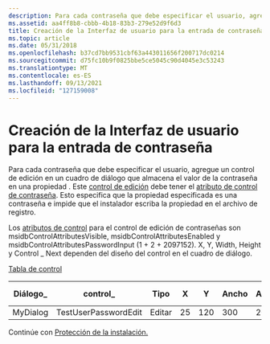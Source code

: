 ```yaml
---
description: Para cada contraseña que debe especificar el usuario, agregue un control de edición en un cuadro de diálogo que almacena el valor de la contraseña en una propiedad .
ms.assetid: aa4ff8b8-cbbb-4b18-83b3-279e52d9f6d3
title: Creación de la Interfaz de usuario para la entrada de contraseña
ms.topic: article
ms.date: 05/31/2018
ms.openlocfilehash: b37cd7bb9531cbf63a443011656f200717dc0214
ms.sourcegitcommit: d75fc10b9f0825bbe5ce5045c90d4045e3c53243
ms.translationtype: MT
ms.contentlocale: es-ES
ms.lasthandoff: 09/13/2021
ms.locfileid: "127159008"
---
```

# <a name="authoring-the-user-interface-for-password-input"></a>Creación de la Interfaz de usuario para la entrada de contraseña

Para cada contraseña que debe especificar el usuario, agregue un control de edición en un cuadro de diálogo que almacena el valor de la contraseña en una propiedad . Este [control de edición](edit-control.md) debe tener el [atributo de control de contraseña](password-control-attribute.md). Esto especifica que la propiedad especificada es una contraseña e impide que el instalador escriba la propiedad en el archivo de registro.

Los [atributos de control](control-attributes.md) para el control de edición de contraseñas son msidbControlAttributesVisible, msidbControlAttributesEnabled y msidbControlAttributesPasswordInput (1 + 2 + 2097152). X, Y, Width, Height y Control \_ Next dependen del diseño del control en el cuadro de diálogo.

[Tabla de control](control-table.md)



| Diálogo\_ | control\_            | Tipo | X   | Y   | Ancho | Alto | Atributos | Propiedad.         | Texto | Control \_ Siguiente | Ayuda |
|----------|----------------------|------|-----|-----|-------|--------|------------|------------------|------|---------------|------|
| MyDialog | TestUserPasswordEdit | Editar | 25  | 120 | 300   | 20     | 2097155    | TESTUSERPASSWORD |      | Cancelar        |      |



 

Continúe con [Protección de la instalación.](securing-the-installation.md)

 

 



